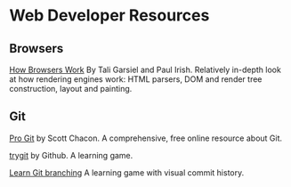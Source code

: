 Web Developer Resources
=

## Browsers

[How Browsers Work](http://www.html5rocks.com/en/tutorials/internals/howbrowserswork/) By Tali Garsiel and Paul Irish. Relatively in-depth look at how rendering engines work: HTML parsers, DOM and render tree construction, layout and painting.

## Git

[Pro Git](http://git-scm.com/book) by Scott Chacon. A comprehensive, free online resource about Git.

[trygit](https://try.github.io/levels/1/challenges/1) by Github. A learning game.

[Learn Git branching](http://pcottle.github.io/learnGitBranching/) A learning game with visual commit history.